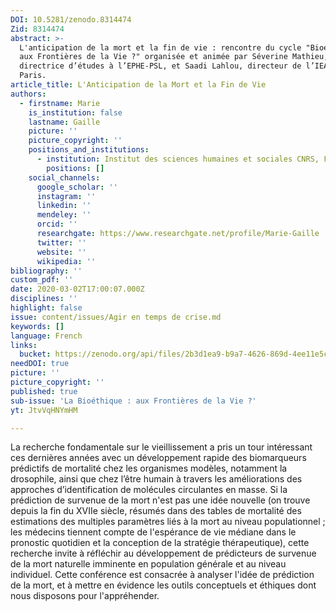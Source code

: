 ```yaml
---
DOI: 10.5281/zenodo.8314474
Zid: 8314474
abstract: >-
  L'anticipation de la mort et la fin de vie : rencontre du cycle "Bioéthique :
  aux Frontières de la Vie ?" organisée et animée par Séverine Mathieu,
  directrice d’études à l’EPHE-PSL, et Saadi Lahlou, directeur de l’IEA de
  Paris.
article_title: L'Anticipation de la Mort et la Fin de Vie
authors:
  - firstname: Marie
    is_institution: false
    lastname: Gaille
    picture: ''
    picture_copyright: ''
    positions_and_institutions:
      - institution: Institut des sciences humaines et sociales CNRS, France
        positions: []
    social_channels:
      google_scholar: ''
      instagram: ''
      linkedin: ''
      mendeley: ''
      orcid: ''
      researchgate: https://www.researchgate.net/profile/Marie-Gaille
      twitter: ''
      website: ''
      wikipedia: ''
bibliography: ''
custom_pdf: ''
date: 2020-03-02T17:00:07.000Z
disciplines: ''
highlight: false
issue: content/issues/Agir en temps de crise.md
keywords: []
language: French
links:
  bucket: https://zenodo.org/api/files/2b3d1ea9-b9a7-4626-869d-4ee11e5c4fa7
needDOI: true
picture: ''
picture_copyright: ''
published: true
sub-issue: 'La Bioéthique : aux Frontières de la Vie ?'
yt: JtvVqHNYmHM

---
```











La recherche fondamentale sur le vieillissement a pris un tour intéressant ces dernières années avec un développement rapide des biomarqueurs prédictifs de mortalité chez les organismes modèles, notamment la drosophile, ainsi que chez l’être humain à travers les améliorations des approches d’identification de molécules circulantes en masse. Si la prédiction de survenue de la mort n'est pas une idée nouvelle (on trouve depuis la fin du XVIIe siècle, résumés dans des tables de mortalité des estimations des multiples paramètres liés à la mort au niveau populationnel ; les médecins tiennent compte de l'espérance de vie médiane dans le pronostic quotidien et la conception de la stratégie thérapeutique), cette recherche invite à réfléchir au développement de prédicteurs de survenue de la mort naturelle imminente en population générale et au niveau individuel. Cette conférence est consacrée à analyser l'idée de prédiction de la mort, et à mettre en évidence les outils conceptuels et éthiques dont nous disposons pour l'appréhender.

<Youtube yt="JtvVqHNYmHM" caption ="L'anticipation de la mort et la fin de vie"></Youtube>